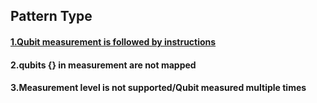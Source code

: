 ## Pattern Type
#### [1.Qubit measurement is followed by instructions](https://github.com/Z-928/BUG-PARTTENS/blob/main/Measurement/Examples/Qubit%20measurement%20is%20followed%20by%20instructions.ipynb)  
#### 2.qubits {} in measurement are not mapped
#### 3.Measurement level is not supported/Qubit measured multiple times

